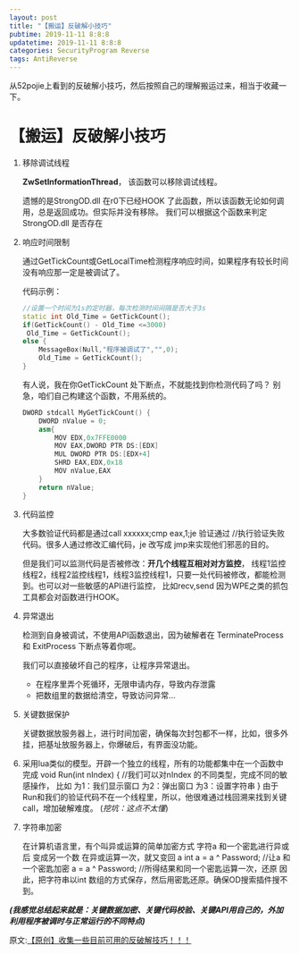 ```yaml
---
layout: post
title: "【搬运】反破解小技巧"
pubtime: 2019-11-11 8:8:8
updatetime: 2019-11-11 8:8:8
categories: SecurityProgram Reverse
tags: AntiReverse
---
```


从52pojie上看到的反破解小技巧，然后按照自己的理解搬运过来，相当于收藏一下。

# 【搬运】反破解小技巧

1. 移除调试线程

   **ZwSetInformationThread**， 该函数可以移除调试线程。

   遗憾的是StrongOD.dll 在r0下已经HOOK 了此函数，所以该函数无论如何调用，总是返回成功。但实际并没有移除。 我们可以根据这个函数来判定 StrongOD.dll 是否存在

2. 响应时间限制

   通过GetTickCount或GetLocalTime检测程序响应时间，如果程序有较长时间没有响应那一定是被调试了。

   代码示例：

   ```c++
   //设置一个时间为1s的定时器，每次检测时间间隔是否大于3s
   static int Old_Time = GetTickCount(); 
   if(GetTickCount() - Old_Time <=3000) 
   	Old_Time = GetTickCount(); 
   else {             
       MessageBox(Null,"程序被调试了","",0);
       Old_Time = GetTickCount(); 
   } 
   ```

   有人说，我在你GetTickCount 处下断点，不就能找到你检测代码了吗？ 别急，咱们自己构建这个函数，不用系统的。

   ```c++
   DWORD stdcall MyGetTickCount() {
       DWORD nValue = 0;         
       asm{                 
           MOV EDX,0x7FFE0000
           MOV EAX,DWORD PTR DS:[EDX]
           MUL DWORD PTR DS:[EDX+4]
           SHRD EAX,EDX,0x18
           MOV nValue,EAX
       } 
       return nValue;
   } 
   ```

3. 代码监控

   大多数验证代码都是通过call  xxxxxx;cmp eax,1;je 验证通过 //执行验证失败代码。很多人通过修改汇编代码，je 改写成 jmp来实现他们邪恶的目的。

   但是我们可以监测代码是否被修改：**开几个线程互相对对方监控**， 线程1监控线程2，线程2监控线程1，线程3监控线程1，只要一处代码被修改，都能检测到。也可以对一些敏感的API进行监控， 比如recv,send 因为WPE之类的抓包工具都会对函数进行HOOK。

4. 异常退出

   检测到自身被调试，不使用API函数退出，因为破解者在 TerminateProcess 和 ExitProcess 下断点等着你呢。

   我们可以直接破坏自己的程序，让程序异常退出。

   * 在程序里弄个死循环，无限申请内存，导致内存泄露
   * 把数组里的数据给清空，导致访问异常...

5. 关键数据保护

   关键数据放服务器上，进行时间加密，确保每次封包都不一样，比如，很多外挂，把基址放服务器上，你爆破后，有界面没功能。 

6. 采用lua类似的模型。开辟一个独立的线程，所有的功能都集中在一个函数中完成 void Run(int nIndex) { //我们可以对nIndex 的不同类型，完成不同的敏感操作， 比如 为1：我们显示窗口 为2：弹出窗口 为3：设置字符串 } 由于Run和我们的验证代码不在一个线程里，所以，他很难通过栈回溯来找到关键call，增加破解难度。 (*挖坑：这点不太懂*)

7. 字符串加密

   在计算机语言里，有个叫异或运算的简单加密方式 字符a 和一个密匙进行异或后 变成另一个数 在异或运算一次，就又变回 a int a =  a ^  Password;   //让a 和一个密匙加密 a =  a ^  Password;   //所得结果和同一个密匙运算一次，还原 因此，把字符串以int 数组的方式保存，然后用密匙还原。确保OD搜索插件搜不到。

***(我感觉总结起来就是：关键数据加密、关键代码校验、关键API用自己的，外加利用程序被调时与正常运行的不同特点)***

原文:[【原创】收集一些目前可用的反破解技巧！！！](https://www.52pojie.cn/thread-335817-1-1.html)